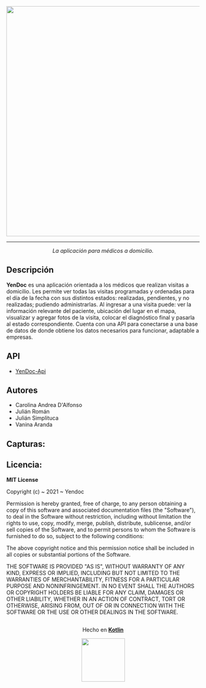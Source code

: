 <p align="center">
  <img src="https://raw.githubusercontent.com/UTN-FRBA-Mobile/YenDoc/main/app/src/main/res/drawable-v24/yendoc.png" width="600px">
</p>

*** 
<p align="center">
<i>La aplicación para médicos a domicilio.</i>  
</p>  

## Descripción  
**YenDoc** es una aplicación orientada a los médicos que realizan visitas a domicilio. Les permite ver todas las visitas programadas y ordenadas para el día de la fecha con sus distintos estados: realizadas, pendientes, y no realizadas; pudiendo administrarlas.
Al ingresar a una visita puede: ver la información relevante del paciente, ubicación del lugar en el mapa, visualizar y agregar fotos de la visita, colocar el diagnóstico final y pasarla al estado correspondiente.
Cuenta con una API para conectarse a una base de datos de donde obtiene los datos necesarios para funcionar, adaptable a empresas.

## API
- [YenDoc-Api](https://github.com/UTN-FRBA-Mobile/YenDoc/tree/main/api)

## Autores
- Carolina Andrea D'Alfonso</br>
- Julián Román</br>
- Julián Simplituca</br>
- Vanina Aranda

## Capturas:


## Licencia:

**MIT License**

Copyright (c) ~ 2021 ~ Yendoc

Permission is hereby granted, free of charge, to any person obtaining a copy
of this software and associated documentation files (the "Software"), to deal
in the Software without restriction, including without limitation the rights
to use, copy, modify, merge, publish, distribute, sublicense, and/or sell
copies of the Software, and to permit persons to whom the Software is
furnished to do so, subject to the following conditions:

The above copyright notice and this permission notice shall be included in all
copies or substantial portions of the Software.

THE SOFTWARE IS PROVIDED "AS IS", WITHOUT WARRANTY OF ANY KIND, EXPRESS OR
IMPLIED, INCLUDING BUT NOT LIMITED TO THE WARRANTIES OF MERCHANTABILITY,
FITNESS FOR A PARTICULAR PURPOSE AND NONINFRINGEMENT. IN NO EVENT SHALL THE
AUTHORS OR COPYRIGHT HOLDERS BE LIABLE FOR ANY CLAIM, DAMAGES OR OTHER
LIABILITY, WHETHER IN AN ACTION OF CONTRACT, TORT OR OTHERWISE, ARISING FROM,
OUT OF OR IN CONNECTION WITH THE SOFTWARE OR THE USE OR OTHER DEALINGS IN THE
SOFTWARE.

## 
<p align="center">
  Hecho en <b><a href="https://developer.android.com/kotlin?hl=es">Kotlin</a></b>
</p>
<p align="center">
  <img src="https://raw.githubusercontent.com/UTN-FRBA-Mobile/YenDoc/main/app/src/main/res/drawable-v24/kotlin.png" width="113px"/>
</p>